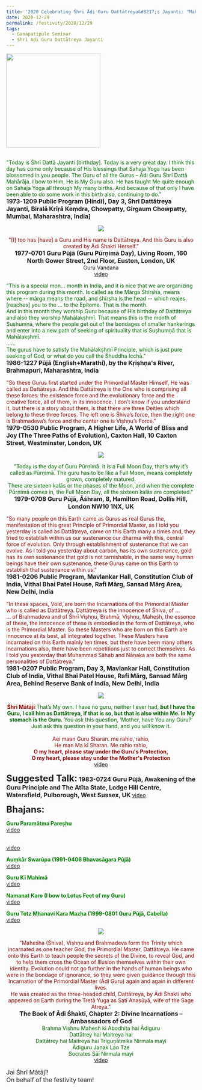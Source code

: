 ```yaml
---
title: '2020 Celebrating Śhrī Ādi Guru Dattātreya&#8217;s Jayanti: "Maheśha (Śhiva), Viṣhṇu and Brahmadeva form the Trinity which incarnated as one Teacher God, the Primordial Master, Dattātreya" '
date: 2020-12-29
permalink: /festivity/2020/12/29
tags:
  - Ganapatipule Seminar
  - Shri Adi Guru Dattātreya Jayanti
---
```


<div style="text-align: left"><img src="/images/image00.png" width="250" /></div><br>

<p>
<font color="DarkGreen">"Today is Śhrī Dattā Jayanti [birthday]. Today is a very great day. I think this day has come only because of His blessings that Sahaja Yoga has been blossomed in you people. The Guru of all the Gurus – Ādi Guru Śhrī Dattā Mahārāja. I bow to Him, He is My Guru also. He has taught Me quite enough on Sahaja Yoga all through My many births. And because of that only I have been able to do some work in this birth also, continuing to do."</font><br>
<font size="+0"><b>1973-1209 Public Program (Hindi), Day 3, Śhrī Dattātreya Jayanti, Biralā Krīṛā Keṃdra, Chowpatty, Girgaum Chowpatty, Mumbai, Maharashtra, India]</b></font>
</p>

<div style="text-align: center"><img src="/images/image599.png" /></div>

<p style=" text-align:center;">
<font color="DarkRed">"[I] too has [have] a Guru and His name is Dattātreya. And this Guru is also created by Ādi Śhakti Herself."</font><br>
<font size="+0"><b>1977-0701 Guru Pūjā (Guru Pūrṇimā Day), Living Room, 160 North Gower Street, 2nd Floor, Euston, London, UK</b></font><br>
Guru Vandana<br>
<a href="https://www.youtube.com/watch?v=xw-C4g4swo4&list=PL407136734B2B056D&index=7&ab_channel=SahajaYoga">video</a>
</p>

<p>
<font color="DarkGreen">"This is a special mon... month in India, and it is nice that we are organizing this program during this month. Is called as the Mārga Śhīrṣha, means where -- mārga means the road, and śhīrṣha is the head -- which reajes [reaches] you to the ... to the Epitome. That is the month.<br>
And in this month they worship Guru because of His birthday of Dattātreya and also they worship Mahālakṣhmī. That means this is the month of Suṣhumṇā, where the people get out of the bondages of smaller hankerings and enter into a new path of seeking of spirituality that is Suṣhumṇā that is Mahālakṣhmī.<br>
......<br>
The gurus have to satisfy the Mahālakṣhmī Principle, which is just pure seeking of God, or what do you call the Śhuddha Icchā."</font><br>
<font size="+0"><b>1986-1227 Pūjā (English+Marathi), by the Kṛiṣhṇa's River, Brahmapuri, Maharashtra, India</b></font>
</p>

<p>
<font color="DarkRed">"So these Gurus first started under the Primordial Master Himself, He was called as Dattātreya. And this Dattātreya is the One who is comprising all these forces: the existence force and the evolutionary force and the creative force, all of them, in its innocence. I don’t know if you understand it, but there is a story about them, is that there are three Deities which belong to these three forces. The left one is Śhiva’s force, then the right one is Brahmadeva’s force and the center one is Viṣhṇu’s Force."</font><br>
<font size="+0"><b>1979-0530 Public Program, A Higher Life, A World of Bliss and Joy (The Three Paths of Evolution), Caxton Hall, 10 Caxton Street, Westminster, London, UK</b></font>
</p>

<div style="text-align: center"><img src="/images/image600.png" /></div>

<p style="text-align:center;">
<font color="DarkGreen">"Today is the day of Guru Pūrṇimā. It is a Full Moon Day, that’s why it’s called as Pūrṇimā. 
The guru has to be like a Full Moon, means completely grown, completely matured.<br>
There are sixteen kalās or the phases of the Moon, and when the complete Pūrṇimā comes in, the Full Moon Day, all the sixteen kalās are completed."</font><br>
<font size="+0"><b>1979-0708 Guru Pūjā, Āśhram, 8, Hamilton Road, Dollis Hill, London NW10 1NX, UK</b></font>
</p>

<p>
<font color="DarkRed">"So many people on this Earth came as Gurus as real Gurus the, manifestation of this great Principle of Primordial Master, as I told you yesterday is called as Dattātreya, came on this Earth many a times and, they tried to establish within us our sustenance our dharma with this, central force of evolution. Only through establishment of sustenance that we can evolve. As I told you yesterday about carbon, has its own sustenance, gold has its own sustenance that gold is not tarnishable, in the same way human beings have their own sustenance, these Gurus came on this Earth to establish that sustenance within us."</font><br>
<font size="+0"><b>1981-0206 Public Program, Mavlankar Hall, Constitution Club of India, Vithal Bhai Patel House, Rafi Mārg, Sansad Mārg Area, New Delhi, India
</b></font>
</p>

<p>
<font color="DarkRed">"In these spaces, Void, are born the Incarnations of the Primordial Master who is called as Dattātreya.
Dattātreya is the innocence of Śhiva, of ...<br>
... of Brahmadeva and of Śhrī Viṣhṇu, Brahmā, Viṣhṇu, Maheśh, the essence of these, the innocence of these is embodied in the form of Dattātreya, who is the Primordial Master. So these Masters who are born on this Earth are innocence at its best, all integrated together. These Masters have incarnated on this Earth mainly ten times, but there have been many others Incarnations also, there have been repetitions just to correct themselves. As I told you yesterday that Muhammad Sāhab and Nāṇaka are both the same personalities of Dattātreya."</font><br>
<font size="+0"><b>1981-0207 Public Program, Day 3, Mavlankar Hall, Constitution Club of India, Vithal Bhai Patel House, Rafi Mārg, Sansad Mārg Area, Behind Reserve Bank of India, New Delhi, India</b></font>
</p>

<div style="text-align: center"><img src="/images/image601.png" /></div>

<p style=" text-align:center;">
<font color="DarkRed"><b>Śhrī Mātājī</b></font><font color="DarkGreen">:That’s My own. I have no guru, neither I ever had, <b>but I have the Guru, I call him as
Dattātreya, if that is so, but that is also within Me. In My stomach is the Guru.</b> You ask this question,
‘Mother, have You any Guru?’ Just ask this question in your hand, and you will know it.</font><br>
<font size="+0"><b></b></font><br>
<font color="DarkRed">Aei maan Guru Sharan. me rahio, rahio,<br> 
He man Ma ki Sharan. Me rahio rahio,<br> 
<b>O my heart, please stay under the Guru's Protection,<br> 
O my heart, please stay under the Mother's Protection</b></font><br>
<a href="https://www.youtube.com/watch?v=qRDLZNVcF6M&ab_channel=AakashGupta">video</a>
</p>

<font size="+2"><b>Suggested Talk:</b></font> 
<font size="+0"><b>1983-0724 Guru Pūjā, Awakening of the Guru Principle and The Atīta State, Lodge Hill Centre, Watersfield, Pulborough, West Sussex, UK</b></font>
<a href="https://youtu.be/n0UHKv4mSdw"> video</a><br>

<font size="+2"><b>Bhajans:</b></font>

<p>
<font color="green"><b>Guru Paramātma Pareṣhu</b></font><br>
<a href="https://youtu.be/R6M4IgAHMcE"> video</a><br>
</p>

<p>
<font color="green"><b></b></font><br>
<a href="https://youtu.be/a62_qGivxAM">video</a>
</p>

<p>
<font color="green"><b>Auṃkār Swarūpa (1991-0406 Bhavasāgara Pūjā)</b></font><br>
<a href="https://seven-teams.github.io/Videos_Links.html">video</a>
</p>
 
<p>
<font color="green"><b>Guru Kī Mahimā</b></font><br>
<a href="https://youtu.be/gPtkxft14L4">video</a> 
</p>

<p>
<font color="green"><b>Namanat Karo (I bow to Lotus Feet of my Guru)</b></font><br>
<a href="https://youtu.be/KEdz1c-gM_4?list=PL407136734B2B056D">video</a> 
</p>

<p>
<font color="green"><b>Guru Totz Mhanavi Kara Mazha (1999-0801 Guru Pūjā, Cabella)</b></font><br>
<a href="https://seven-teams.github.io/Videos_Links.html">video</a>
</p>

<div style="text-align: center"><img src="/images/image602.png" /></div>

<p style=" text-align:center;">
<font color="DarkRed">"Maheśha (Śhiva), Viṣhṇu and Brahmadeva form the Trinity which incarnated as one teacher God, the Primordial Master, Dattātreya. 
He came onto this Earth to teach people the secrets of the Divine, to reveal God, and to help them cross the Ocean of Illusion themselves within their own identity. 
Evolution could not go further in the hands of human beings who were in the bondage of ignorance, so they were given guidance through this 
Incarnation of the Primordial Master (Ādi Guru) again and again in different lives.<br> 
He was created as the three-headed child, Dattātreya, by Ādi Śhakti who appeared on Earth during the Tretā Yuga as Satī Anasūyā, wife of the Sage Atreya."</font><br>
<font size="+0"><b>The Book of Ādi Śhakti, Chapter 2: Divine Incarnations – Ambassadors of God</b></font><br>
<font color="DarkGreen">Brahma Vishnu Mahesh ki Abodhita hai Ādiguru<br>
Dattātrey hai Maitreya hai<br>
Dattātrey hai Maitreya hai Triguṇātmika Nirmala mayi<br>
Ādiguru Janak Lao Tze<br>
Socrates Sāī Nirmala mayi  </font><br>
<a href="">video</a>
</p>

<p>
<font size="+0">Jai Śhrī Mātājī!<br>
On behalf of the festivity team!</font>
</p>